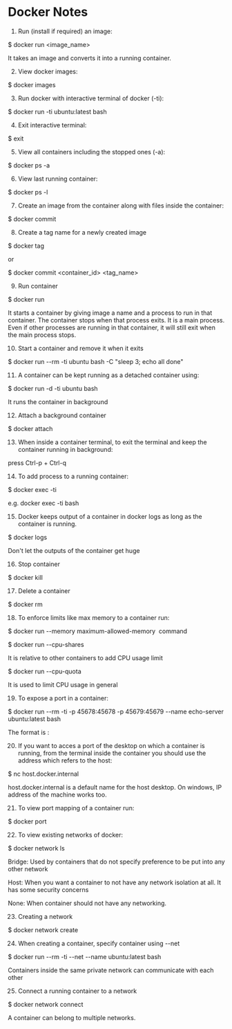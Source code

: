 # Docker Notes

1. Run (install if required) an image:

$ docker run <image_name>

It takes an image and converts it into a running container.


2. View docker images:

$ docker images

3. Run docker with interactive terminal of docker (-ti):

$ docker run -ti ubuntu:latest bash

4. Exit interactive terminal:

$ exit

5. View all containers including the stopped ones (-a):

$ docker ps -a

6. View last running container:

$ docker ps -l

7. Create an image from the container along with files inside the container:

$ docker commit <container id>

8. Create a tag name for a newly created image

$ docker tag <sha id generated when container was created except the sha256: part>

or

$ docker commit <container_id> <tag_name>

9. Run container

$ docker run

It starts a container by giving image a name and a process to run in that container. The container stops when that process exits. It is a main process. Even if other processes are running in that container, it will still exit when the main process stops.

10. Start a container and remove it when it exits

$ docker run --rm -ti ubuntu bash -C "sleep 3; echo all done"

11. A container can be kept running as a detached container using:

$ docker run -d -ti ubuntu bash

It runs the container in background

12. Attach a background container

$ docker attach <container name>

13. When inside a container terminal, to exit the terminal and keep the container running in background:

press Ctrl-p + Ctrl-q

14. To add process to a running container:

$ docker exec -ti <container name> <process name>

e.g. docker exec -ti <container name> bash

15. Docker keeps output of a container in docker logs as long as the container is running.

$ docker logs <container name>

Don't let the outputs of the container get huge

16. Stop container

$ docker kill <container name>

17. Delete a container

$ docker rm <container name>

18. To enforce limits like max memory to a container run:

$ docker run --memory maximum-allowed-memory <image name> command

$ docker run --cpu-shares 

It is relative to other containers to add CPU usage limit

$ docker run --cpu-quota

It is used to limit CPU usage in general

19. To expose a port in a container:

$  docker run --rm -ti -p 45678:45678 -p 45679:45679 --name echo-server ubuntu:latest bash

The format is <docker port>:<desktop port>

20. If you want to acces a port of the desktop on which a container is running, from the terminal inside the container you should use the address which refers to the host:

$ nc host.docker.internal <port>

host.docker.internal is a default name for the host desktop. On windows, IP address of the machine works too.

21. To view port mapping of a container run:

$ docker port <container name>

22. To view existing networks of docker:

$ docker network ls

Bridge: Used by containers that do not specify preference to be put into any other network

Host: When you want a container to not have any network isolation at all. It has some security concerns

None: When container should not have any networking.

23. Creating a network

$ docker network create <network name>

24. When creating a container, specify  container using --net <network name>

$ docker run --rm -ti --net <network name> --name <container name> ubuntu:latest bash

Containers inside the same private network can communicate with each other

25. Connect a running container to a network

$ docker network connect <network name> <container name>

A container can belong to multiple networks.